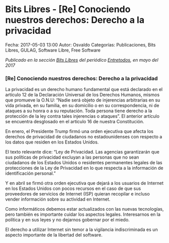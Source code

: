 Bits Libres - [Re] Conociendo nuestros derechos: Derecho a la privacidad
==================================

Fecha: 2017-05-03 13:00
Autor: Osvaldo
Categorías: Publicaciones, Bits Libres, GULAG, Software Libre, Free Software

_Publicado en la sección [Bits Libres](http://www.gulag.org.mx/revista/2016-05-10-Bits-Libres.html) del periódico [Entretodos](http://periodicoentretodos.com/), en mayo del 2017_

<!-- break -->

### [Re] Conociendo nuestros derechos: Derecho a la privacidad

La privacidad es un derecho humano fundamental que está declarado en el artículo 12 de la Declaración Universal de los Derechos Humanos, mismos que promueve la O.N.U: “Nadie será objeto de injerencias arbitrarias en su vida privada, en su familia, en su domicilio o en su correspondencia, ni de ataques a su honra o a su reputación. Toda persona tiene derecho a la protección de la ley contra tales injerencias o ataques”. El anterior artículo se encuentra desglosado en el artículo 16 de nuestra Constitución.

En enero, el Presidente Trump firmó una orden ejecutiva que afecta los derechos de privacidad de ciudadanos no estadounidenses con respecto a los datos que residen en los Estados Unidos.

El texto relevante dice: “Ley de Privacidad. Las agencias garantizarán que sus políticas de privacidad excluyan a las personas que no sean ciudadanos de los Estados Unidos o residentes permanentes legales de las protecciones de la Ley de Privacidad en lo que respecta a la información de identificación personal.”

Y en abril se firmó otra orden ejecutiva que dejará a los usuarios de Internet en los Estados Unidos con pocos recursos en el caso de que sus proveedores de servicios de Internet (ISP) quieran recopilar e incluso vender información sobre su actividad en Internet.

Como informáticos debemos estar actualizados con las nuevas tecnologías, pero también es importante cuidar los aspectos legales. Interesarnos en la política y en sus leyes y no dejarnos gobernar por el miedo.

El derecho a utilizar Internet sin temor a la vigilancia indiscriminada es un aspecto importante de la libertad del software.
